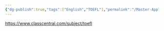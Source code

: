 ```yaml
---
{"dg-publish":true,"tags":["English","TOEFL"],"permalink":"/Master-Application/TOEFL/","dgPassFrontmatter":true,"created":"2023-04-22T14:42:08.914+08:00","updated":"2023-04-23T11:47:32.886+08:00"}
---
```



https://www.classcentral.com/subject/toefl

